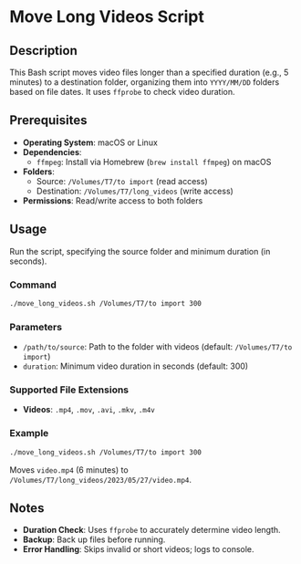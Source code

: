 # Move Long Videos Script

## Description
This Bash script moves video files longer than a specified duration (e.g., 5 minutes) to a destination folder, organizing them into `YYYY/MM/DD` folders based on file dates. It uses `ffprobe` to check video duration.

## Prerequisites
- **Operating System**: macOS or Linux
- **Dependencies**:
  - `ffmpeg`: Install via Homebrew (`brew install ffmpeg`) on macOS
- **Folders**:
  - Source: `/Volumes/T7/to import` (read access)
  - Destination: `/Volumes/T7/long_videos` (write access)
- **Permissions**: Read/write access to both folders

## Usage
Run the script, specifying the source folder and minimum duration (in seconds).

### Command
```bash
./move_long_videos.sh /Volumes/T7/to import 300
```

### Parameters
- `/path/to/source`: Path to the folder with videos (default: `/Volumes/T7/to import`)
- `duration`: Minimum video duration in seconds (default: 300)

### Supported File Extensions
- **Videos**: `.mp4`, `.mov`, `.avi`, `.mkv`, `.m4v`

### Example
```bash
./move_long_videos.sh /Volumes/T7/to import 300
```
Moves `video.mp4` (6 minutes) to `/Volumes/T7/long_videos/2023/05/27/video.mp4`.

## Notes
- **Duration Check**: Uses `ffprobe` to accurately determine video length.
- **Backup**: Back up files before running.
- **Error Handling**: Skips invalid or short videos; logs to console.
